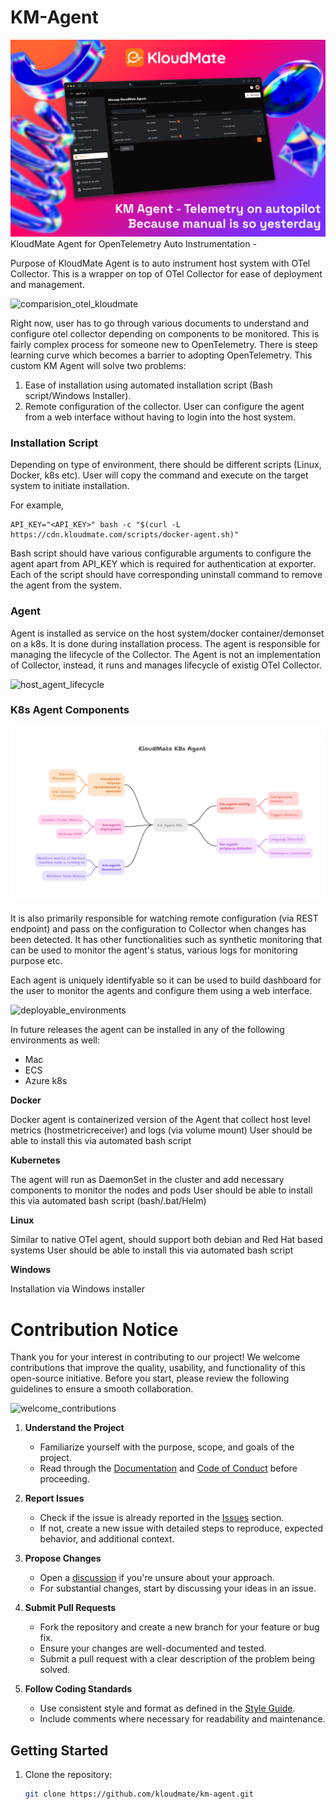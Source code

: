 # KM-Agent
![Agent_Banner](/docs/banner_km_agent.png)
KloudMate Agent for OpenTelemetry Auto Instrumentation - 

Purpose of KloudMate Agent is to auto instrument host system with OTel Collector. This is a wrapper on top of OTel Collector for ease of deployment and management.

![comparision_otel_kloudmate](/docs/agent_otel_comparision.png)

Right now, user has to go through various documents to understand and configure otel collector depending on components to be monitored. This is fairly complex process for someone new to OpenTelemetry. There is steep learning curve which becomes a barrier to adopting OpenTelemetry. This custom KM Agent will solve two problems:


1. Ease of installation using automated installation script (Bash script/Windows Installer).
2. Remote configuration of the collector. User can configure the agent from a web interface without having to login into the host system.

### Installation Script
Depending on type of environment, there should be different scripts (Linux, Docker, k8s etc). User will copy the command and execute on the target system to initiate installation.

For example,
```
API_KEY="<API_KEY>" bash -c "$(curl -L https://cdn.kloudmate.com/scripts/docker-agent.sh)"
```
Bash script should have various configurable arguments to configure the agent apart from API_KEY which is required for authentication at exporter. Each of the script should have corresponding uninstall command to remove the agent from the system.

### Agent
Agent is installed as service on the host system/docker container/demonset on a k8s. It is done during installation process. The agent is responsible for managing the lifecycle of the Collector. The Agent is not an implementation of Collector, instead, it runs and manages lifecycle of existig OTel Collector.

![host_agent_lifecycle](/docs/lifecycle.png)

### K8s Agent Components
![k8s_agent_lifecycle](/docs/km_agent_k8s.png)

It is also primarily responsible for watching remote configuration (via REST endpoint) and pass on the configuration to Collector when changes has been detected. It has other functionalities such as synthetic monitoring that can be used to monitor the agent's status, various logs for monitoring purpose etc.

Each agent is uniquely identifyable so it can be used to build dashboard for the user to monitor the agents and configure them using a web interface.

![deployable_environments](/docs/environments.png)

In future releases the agent can be installed in any of the following environments as well:
* Mac
* ECS
* Azure k8s

**Docker**

Docker agent is containerized version of the Agent that collect host level metrics (hostmetricreceiver) and logs (via volume mount)
User should be able to install this via automated bash script

**Kubernetes**

The agent will run as DaemonSet in the cluster and add necessary components to monitor the nodes and pods
User should be able to install this via automated bash script (bash/.bat/Helm)

**Linux**

Similar to native OTel agent, should support both debian and Red Hat based systems
User should be able to install this via automated bash script

**Windows**

Installation via Windows installer

# Contribution Notice

Thank you for your interest in contributing to our project! We welcome contributions that improve the quality, usability, and functionality of this open-source initiative. Before you start, please review the following guidelines to ensure a smooth collaboration.

![welcome_contributions](/docs/contributions.png)

1. **Understand the Project**
   - Familiarize yourself with the purpose, scope, and goals of the project.
   - Read through the [Documentation](#) and [Code of Conduct](#) before proceeding.

2. **Report Issues**
   - Check if the issue is already reported in the [Issues](#) section.
   - If not, create a new issue with detailed steps to reproduce, expected behavior, and additional context.

3. **Propose Changes**
   - Open a [discussion](#) if you're unsure about your approach.
   - For substantial changes, start by discussing your ideas in an issue.

4. **Submit Pull Requests**
   - Fork the repository and create a new branch for your feature or bug fix.
   - Ensure your changes are well-documented and tested.
   - Submit a pull request with a clear description of the problem being solved.

5. **Follow Coding Standards**
   - Use consistent style and format as defined in the [Style Guide](#).
   - Include comments where necessary for readability and maintenance.

## Getting Started

1. Clone the repository:
   ```bash
   git clone https://github.com/kloudmate/km-agent.git

